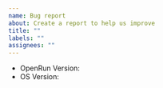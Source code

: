 ```yaml
---
name: Bug report
about: Create a report to help us improve
title: ""
labels: ""
assignees: ""
---
```


- OpenRun Version:
- OS Version:
